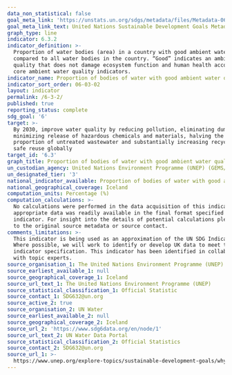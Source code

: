 ```yaml
---
data_non_statistical: false
goal_meta_link: 'https://unstats.un.org/sdgs/metadata/files/Metadata-06-03-02.pdf'
goal_meta_link_text: United Nations Sustainable Development Goals Metadata (PDF 4.0 MB)
graph_type: line
indicator: 6.3.2
indicator_definition: >-
  Proportion of water bodies (area) in a country with good ambient water quality
  compared to all water bodies in the country. “Good” indicates an ambient water
  quality that does not damage ecosystem function and human health according to
  core ambient water quality indicators.
indicator_name: Proportion of bodies of water with good ambient water quality
indicator_sort_order: 06-03-02
layout: indicator
permalink: /6-3-2/
published: true
reporting_status: complete
sdg_goal: '6'
target: >-
  By 2030, improve water quality by reducing pollution, eliminating dumping and
  minimizing release of hazardous chemicals and materials, halving the
  proportion of untreated wastewater and substantially increasing recycling and
  safe reuse globally
target_id: '6.3'
graph_title: Proportion of bodies of water with good ambient water quality
un_custodian_agency: United Nations Environment Programme (UNEP) (GEMS/Water)
un_designated_tier: '3'
national_indicator_available: Proportion of bodies of water with good ambient water quality
national_geographical_coverage: Iceland
computation_units: Percentage (%)
computation_calculations: >-
  No calculations were performed in the data acquisition of this indicator as
  appropriate data was readily available in the final format specified by this
  indicator. For insight into the details of potential calculations please refer
  to the original source metadata or source contact.
comments_limitations: >-
  This indicator is being used as an approximation of the UN SDG Indicator.
  Where possible, we will work to identify or develop UK data to meet the global
  indicator specification. This indicator has been identified in collaboration
  with topic experts.
source_organisation_1: The United Nations Environment Programme (UNEP)
source_earliest_available_1: null
source_geographical_coverage_1: Iceland
source_url_text_1: The United Nations Environment Programme (UNEP)
source_statistical_classification_1: Official Statistic
source_contact_1: SDG632@un.org
source_active_2: true
source_organisation_2: UN Water
source_earliest_available_2: null
source_geographical_coverage_2: Iceland
source_url_2: 'https://www.sdg6data.org/en/node/1'
source_url_text_2: UN Water Data Portal
source_statistical_classification_2: Official Statistics
source_contact_2: SDG632@un.org
source_url_1: >-
  https://www.unep.org/explore-topics/sustainable-development-goals/why-do-sustainable-development-goals-matter/goal-6/
---
```

